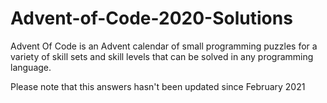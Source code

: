 # Advent-of-Code-2020-Solutions
Advent Of Code is an Advent calendar of small programming puzzles for a variety of skill sets and skill levels that can be solved in any programming language.

Please note that this answers hasn't been updated since February 2021

